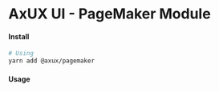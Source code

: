 # AxUX UI - PageMaker Module

#### Install

```bash
# Using
yarn add @axux/pagemaker
```

#### Usage

